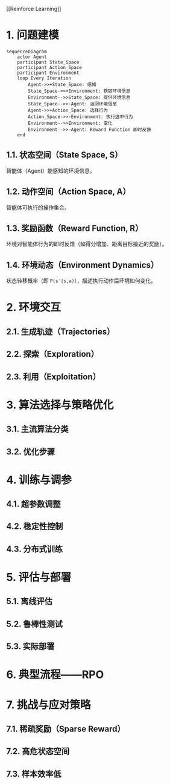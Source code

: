 [[Reinforce Learning]]
# 1. 问题建模
```mermaid
sequenceDiagram
	actor Agent
	participant State_Space
	participant Action_Space
	participant Environment
    loop Every Iteration
	    Agent->>+State_Space: 感知
	    State_Space->>+Environment: 获取环境信息
	    Environment-->>State_Space: 提供环境信息
	    State_Space-->>-Agent: 返回环境信息
		Agent->>+Action_Space: 选择行为
		Action_Space->>-Environment: 执行选中行为	
		Environment-->>Environment: 变化
	    Environment-->>-Agent: Reward Function 即时反馈
    end
```



## 1.1. 状态空间（State Space, S）
智能体（Agent）能感知的环境信息。
## 1.2. 动作空间（Action Space, A）
智能体可执行的操作集合。
## 1.3. 奖励函数（Reward Function, R）
环境对智能体行为的即时反馈（如得分增加、距离目标接近的奖励）。
## 1.4. 环境动态（Environment Dynamics）
状态转移概率（即 `P(s′|s,a)`），描述执行动作后环境如何变化。
# 2. 环境交互
## 2.1. 生成轨迹（Trajectories）

## 2.2. 探索（Exploration）
## 2.3. 利用（Exploitation）
# 3. 算法选择与策略优化
## 3.1. 主流算法分类
## 3.2. 优化步骤
# 4. 训练与调参
## 4.1. 超参数调整
## 4.2. 稳定性控制
## 4.3. 分布式训练
# 5. 评估与部署
## 5.1. 离线评估
## 5.2. 鲁棒性测试
## 5.3. 实际部署
# 6. 典型流程——RPO
# 7. 挑战与应对策略
## 7.1. 稀疏奖励（Sparse Reward）
## 7.2. 高危状态空间
## 7.3. 样本效率低
